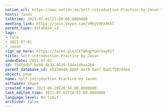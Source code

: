 ```yaml
---
notion_url: https://www.notion.so/Self-introduction-Practice-by-Jason-f5dfedb7beb84e339539144a1dbaa264
hosts: Jason
talktime: 2021-07-01T21:00:00.0000000
meeting_link: https://join.skype.com/xMKyV4Fx3KXT
parent_type: database_id
tags:
- Talk
- 2021-07-01
- Jason
sign_up_here: https://forms.gle/CET8RqptGHtUapEG7
title: Self-introduction Practice by Jason
indexDate: 2021-07-01
id: f5dfedb7-beb8-4e33-9539-144a1dbaa264
parent_database_id: e9339446-880f-4ef0-8ad7-8ad1f507dded
object: page
name: Self-introduction Practice by Jason
software: Skype
created_time: 2021-06-28T20:56:00.0000000
last_edited_time: 2021-07-02T18:57:00.0000000
language_level: No limit
archived: false
---
```







